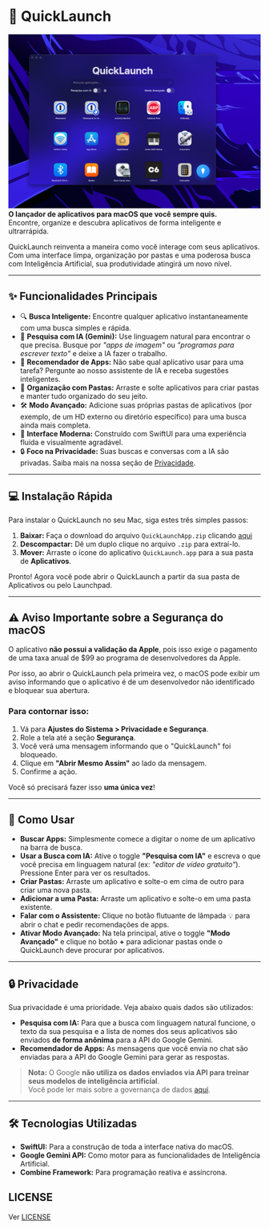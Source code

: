 # 🚀 QuickLaunch
![img](img.png)
**O lançador de aplicativos para macOS que você sempre quis.**  
Encontre, organize e descubra aplicativos de forma inteligente e ultrarrápida.

QuickLaunch reinventa a maneira como você interage com seus aplicativos.  
Com uma interface limpa, organização por pastas e uma poderosa busca com Inteligência Artificial, sua produtividade atingirá um novo nível.

---

## ✨ Funcionalidades Principais

- 🔍 **Busca Inteligente:** Encontre qualquer aplicativo instantaneamente com uma busca simples e rápida.
- 🧠 **Pesquisa com IA (Gemini):** Use linguagem natural para encontrar o que precisa. Busque por _"apps de imagem"_ ou _"programas para escrever texto"_ e deixe a IA fazer o trabalho.
- 🤖 **Recomendador de Apps:** Não sabe qual aplicativo usar para uma tarefa? Pergunte ao nosso assistente de IA e receba sugestões inteligentes.
- 📂 **Organização com Pastas:** Arraste e solte aplicativos para criar pastas e manter tudo organizado do seu jeito.
- 🛠️ **Modo Avançado:** Adicione suas próprias pastas de aplicativos (por exemplo, de um HD externo ou diretório específico) para uma busca ainda mais completa.
- 🎨 **Interface Moderna:** Construído com SwiftUI para uma experiência fluida e visualmente agradável.
- 🔒 **Foco na Privacidade:** Suas buscas e conversas com a IA são privadas. Saiba mais na nossa seção de [Privacidade](#-privacidade).

---

## 💻 Instalação Rápida

Para instalar o QuickLaunch no seu Mac, siga estes três simples passos:

1. **Baixar:** Faça o download do arquivo `QuickLaunchApp.zip` clicando [aqui](https://github.com/PrivateAI-Team/QuickLaunch/releases/download/quicklaunch1-0/QuickLaunchApp.zip)
2. **Descompactar:** Dê um duplo clique no arquivo `.zip` para extraí-lo.
3. **Mover:** Arraste o ícone do aplicativo `QuickLaunch.app` para a sua pasta de **Aplicativos**.

Pronto! Agora você pode abrir o QuickLaunch a partir da sua pasta de Aplicativos ou pelo Launchpad.

---

## ⚠️ Aviso Importante sobre a Segurança do macOS

O aplicativo **não possui a validação da Apple**, pois isso exige o pagamento de uma taxa anual de $99 ao programa de desenvolvedores da Apple.

Por isso, ao abrir o QuickLaunch pela primeira vez, o macOS pode exibir um aviso informando que o aplicativo é de um desenvolvedor não identificado e bloquear sua abertura.

### Para contornar isso:

1. Vá para **Ajustes do Sistema > Privacidade e Segurança**.
2. Role a tela até a seção **Segurança**.
3. Você verá uma mensagem informando que o "QuickLaunch" foi bloqueado.
4. Clique em **"Abrir Mesmo Assim"** ao lado da mensagem.
5. Confirme a ação.

Você só precisará fazer isso **uma única vez**!

---

## 🚀 Como Usar

- **Buscar Apps:** Simplesmente comece a digitar o nome de um aplicativo na barra de busca.
- **Usar a Busca com IA:** Ative o toggle **"Pesquisa com IA"** e escreva o que você precisa em linguagem natural (ex: _"editor de vídeo gratuito"_). Pressione Enter para ver os resultados.
- **Criar Pastas:** Arraste um aplicativo e solte-o em cima de outro para criar uma nova pasta.
- **Adicionar a uma Pasta:** Arraste um aplicativo e solte-o em uma pasta existente.
- **Falar com o Assistente:** Clique no botão flutuante de lâmpada 💡 para abrir o chat e pedir recomendações de apps.
- **Ativar Modo Avançado:** Na tela principal, ative o toggle **"Modo Avançado"** e clique no botão **+** para adicionar pastas onde o QuickLaunch deve procurar por aplicativos.

---

## 🔒 Privacidade

Sua privacidade é uma prioridade. Veja abaixo quais dados são utilizados:

- **Pesquisa com IA:** Para que a busca com linguagem natural funcione, o texto da sua pesquisa e a lista de nomes dos seus aplicativos são enviados **de forma anônima** para a API do Google Gemini.
- **Recomendador de Apps:** As mensagens que você envia no chat são enviadas para a API do Google Gemini para gerar as respostas.

> **Nota:** O Google **não utiliza os dados enviados via API para treinar seus modelos de inteligência artificial**.  
Você pode ler mais sobre a governança de dados [aqui](https://cloud.google.com/terms/data-processing-terms).

---

## 🛠️ Tecnologias Utilizadas

- **SwiftUI:** Para a construção de toda a interface nativa do macOS.
- **Google Gemini API:** Como motor para as funcionalidades de Inteligência Artificial.
- **Combine Framework:** Para programação reativa e assíncrona.

## LICENSE
Ver [LICENSE](LICENSE)
